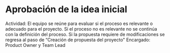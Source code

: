 # Aprobación de la idea inicial

Actividad: El equipo se reúne para evaluar si el proceso es relevante o adecuado para el proyecto. Si el proceso no es relevante no se continúa con la definición del proceso. Si la propuesta requiere de modificaciones se regresa al paso de “Creación de propuesta del proyecto"
Encargado: Product Owner y Team Lead